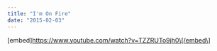 ```yaml
---
title: "I'm On Fire"
date: "2015-02-03"
---
```


\[embed\]https://www.youtube.com/watch?v=TZZRUTo9jh0\[/embed\]
